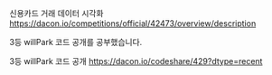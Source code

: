신용카드 거래 데이터 시각화 https://dacon.io/competitions/official/42473/overview/description

3등 willPark 코드 공개를 공부했습니다.

3등 willPark 코드 공개 https://dacon.io/codeshare/429?dtype=recent
